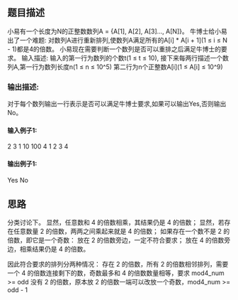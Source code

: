 ## 题目描述
小易有一个长度为N的正整数数列A = {A[1], A[2], A[3]..., A[N]}。
牛博士给小易出了一个难题:
对数列A进行重新排列,使数列A满足所有的A[i] * A[i + 1](1 ≤ i ≤ N - 1)都是4的倍数。
小易现在需要判断一个数列是否可以重排之后满足牛博士的要求。 
输入描述:
输入的第一行为数列的个数t(1 ≤ t ≤ 10),
接下来每两行描述一个数列A,第一行为数列长度n(1 ≤ n ≤ 10^5)
第二行为n个正整数A[i](1 ≤ A[i] ≤ 10^9)


### 输出描述:
对于每个数列输出一行表示是否可以满足牛博士要求,如果可以输出Yes,否则输出No。

#### 输入例子1:
2
3
1 10 100
4
1 2 3 4

#### 输出例子1:
Yes
No

## 思路
分类讨论下。
显然，任意数和 4 的倍数相乘，其结果仍是 4 的倍数；
显然，若存在任意数量 2 的倍数，两两之间乘起来就是 4 的倍数；
如果存在一个数不是 2 的倍数，即它是一个奇数：
放在 2 的倍数旁边，一定不符合要求；
放在 4 的倍数旁边，相乘结果仍是 4 的倍数。

因此符合要求的排列分两种情况：
存在 2 的倍数，所有 2 的倍数相邻排列，需要一个 4 的倍数连接剩下的数，奇数最多和 4 的倍数数量相等，要求 mod4_num >= odd
没有 2 的倍数，原本放 2 的倍数一端可以改放一个奇数，mod4_num >= odd - 1